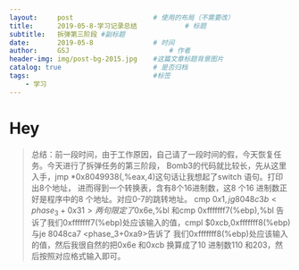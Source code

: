 ```yaml
---
layout:     post   				    # 使用的布局（不需要改）
title:      2019-05-8-学习记录总结			# 标题 
subtitle:   拆弹第三阶段 #副标题
date:       2019-05-8 				# 时间
author:     GSJ 						# 作者
header-img: img/post-bg-2015.jpg 	#这篇文章标题背景图片
catalog: true 						# 是否归档
tags:								#标签
    - 学习
---
```


# Hey
>总结：前一段时间，由于工作原因，自己请了一段时间的假，今天恢复任务。今天进行了拆弹任务的第三阶段，
Bomb3的代码就比较长，先从这里入手，jmp *0x8049938(,%eax,4)这句话让我想起了switch 语句。打印出8个地址，
进而得到一个转换表，含有8个16进制数，这8 个16 进制数正好是程序中的8 个地址。对应0-7的跳转地址。
cmp $0x1,%eax
jg     8048c3b <phase_3+0x31>
两句限定了%eax 大于1，所以我取%eax 为2，然后查表到8048c3b处。mov$0x6e,%bl 和cmp 0xfffffff7(%ebp),%bl 
告诉了我们0xfffffff7(%ebp)处应该输入的值，cmpl $0xcb,0xfffffff8(%ebp)与je 8048ca7 <phase_3+0xa9>告诉了
我们0xfffffff8(%ebp)处应该输入的值，然后我很自然的把0x6e 和0xcb 换算成了10 进制数110 和203，然后按照对应格式输入即可。
